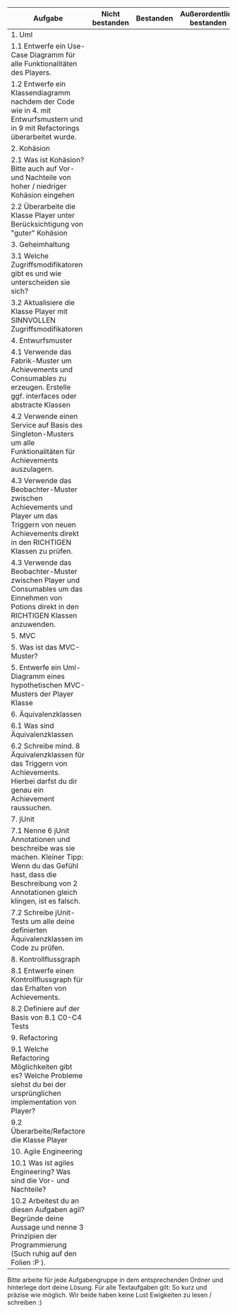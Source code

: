 Aufgabe | Nicht bestanden | Bestanden | Außerordentlich bestanden  
--- | :---: | :---: | :---: 
1. Uml |  |  |
1.1 Entwerfe ein Use-Case Diagramm für alle Funktionalitäten des Players. |  |  |
1.2 Entwerfe ein Klassendiagramm nachdem der Code wie in 4. mit Entwurfsmustern und in 9 mit Refactorings überarbeitet wurde. |  |  |
2. Kohäsion |  |  |
2.1 Was ist Kohäsion? Bitte auch auf Vor- und Nachteile von hoher / niedriger Kohäsion eingehen |  |  |
2.2 Überarbeite die Klasse Player unter Berücksichtigung von "guter" Kohäsion  |  |  |
3. Geheimhaltung |  |  |
3.1 Welche Zugriffsmodifikatoren gibt es und wie unterscheiden sie sich? |  |  |
3.2 Aktualisiere die Klasse Player mit SINNVOLLEN Zugriffsmodifikatoren |  |  |
4. Entwurfsmuster |  |  |
4.1 Verwende das Fabrik-Muster um Achievements und Consumables zu erzeugen. Erstelle ggf. interfaces oder abstracte Klassen |  |  |
4.2 Verwende einen Service auf Basis des Singleton-Musters um alle Funktionalitäten für Achievements auszulagern. |  |  |
4.3 Verwende das Beobachter-Muster zwischen Achievements und Player um das Triggern von neuen Achievements direkt in den RICHTIGEN Klassen zu prüfen.|  |  |
4.3 Verwende das Beobachter-Muster zwischen Player und Consumables um das Einnehmen von Potions direkt in den RICHTIGEN Klassen anzuwenden.|  |  |
5. MVC |  |  |
5. Was ist das MVC-Muster? |  |  |
5. Entwerfe ein Uml-Diagramm eines hypothetischen MVC-Musters der Player Klasse |  |  |
6. Äquivalenzklassen |  |  |
6.1 Was sind Äquivalenzklassen |  |  |
6.2 Schreibe mind. 8 Äquivalenzklassen für das Triggern von Achievements. Hierbei darfst du dir genau ein Achievement raussuchen. |  |  |
7. jUnit |  |  |
7.1 Nenne 6 jUnit Annotationen und beschreibe was sie machen. Kleiner Tipp: Wenn du das Gefühl hast, dass die Beschreibung von 2 Annotationen gleich klingen, ist es falsch. |  |  |
7.2 Schreibe jUnit-Tests um alle deine definierten Äquivalenzklassen im Code zu prüfen. |  |  |
8. Kontrollflussgraph |  |  |
8.1 Entwerfe einen Kontrollflussgraph für das Erhalten von Achievements. |  |  |
8.2 Definiere auf der Basis von 8.1 C0-C4 Tests |  |  |
9. Refactoring |  |  |
9.1 Welche Refactoring Möglichkeiten gibt es? Welche Probleme siehst du bei der ursprünglichen implementation von Player? |  |  |
9.2 Überarbeite/Refactore die Klasse Player  |  |  |
10. Agile Engineering |  |  |
10.1 Was ist agiles Engineering? Was sind die Vor- und Nachteile? |  |  |
10.2 Arbeitest du an diesen Aufgaben agil? Begründe deine Aussage und nenne 3 Prinzipien der Programmierung (Such ruhig auf den Folien :P ). |  |  |


Bitte arbeite für jede Aufgabengruppe in dem entsprechenden Ordner und hinterlege dort deine Lösung.
Für alle Textaufgaben gilt: So kurz und präzise wie möglich. Wir beide haben keine Lust Ewigkeiten zu lesen / 
schreiben :)

